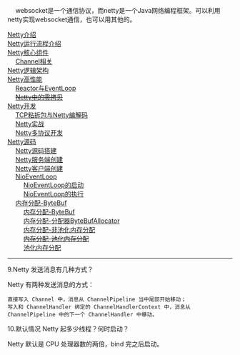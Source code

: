 
&emsp; websocket是一个通信协议，而netty是一个Java网络编程框架。可以利用netty实现websocket通信，也可以用其他的。  

[Netty介绍](/docs/microService/communication/Netty/concepts.md)  
[Netty运行流程介绍](/docs/microService/communication/Netty/operation.md)   
[Netty核心组件](/docs/microService/communication/Netty/components.md)   
&emsp; [Channel相关](/docs/microService/communication/Netty/channel.md)   
[Netty逻辑架构](/docs/microService/communication/Netty/Architecture.md)   
[Netty高性能](/docs/microService/communication/Netty/performance.md)  
&emsp; [Reactor与EventLoop](/docs/microService/communication/Netty/NettyReactor.md)  
&emsp; [~~Netty中的零拷贝~~](/docs/microService/communication/Netty/nettyZeroCopy.md)  
[Netty开发](/docs/microService/communication/Netty/Development.md)  
&emsp; [TCP粘拆包与Netty编解码](/docs/microService/communication/Netty/Decoder.md)  
&emsp; [Netty实战](/docs/microService/communication/Netty/actualCombat.md)  
&emsp; [Netty多协议开发](/docs/microService/communication/Netty/MultiProtocol.md)  
[Netty源码](/docs/microService/communication/Netty/source.md)    
&emsp; [Netty源码搭建](/docs/microService/communication/Netty/build.md)  
&emsp; [Netty服务端创建](/docs/microService/communication/Netty/principle.md)  
&emsp; [Netty客户端创建](/docs/microService/communication/Netty/customer.md)  
&emsp; [NioEventLoop](/docs/microService/communication/Netty/NioEventLoop.md)  
&emsp; &emsp; [NioEventLoop的启动](/docs/microService/communication/Netty/NioEventLoopStart.md)  
&emsp; &emsp; [NioEventLoop的执行](/docs/microService/communication/Netty/NioEventLoopRun.md)  
&emsp; [内存分配-ByteBuf](/docs/microService/communication/Netty/byteBuf.md)    
&emsp; &emsp; [内存分配-ByteBuf](/docs/microService/communication/Netty/byteBufIntro.md)    
&emsp; &emsp; [内存分配-分配器ByteBufAllocator](/docs/microService/communication/Netty/ByteBufAllocator.md)    
&emsp; &emsp; [内存分配-非池化内存分配](/docs/microService/communication/Netty/Unpooled.md)    
&emsp; &emsp; [~~内存分配-池化内存分配~~](/docs/microService/communication/Netty/Pooled.md)    
&emsp; &emsp; [池化内存分配](/docs/microService/communication/Netty/byteBufTwo.md)    

 
<!-- 
很好的视频
https://www.bilibili.com/video/BV1ft4y1B74d?p=1

深入分析Buffer 
https://mp.weixin.qq.com/s/4zOLqsARGbrxOXXh24B_MQ

netty系列文章
https://www.cnblogs.com/dafanjoy/category/1306477.html

45 张图深度解析 Netty 架构与原理 
https://mp.weixin.qq.com/s/insjE_EJRoCOM-1GqgZP9A
Netty之旅二：口口相传的高性能Netty到底是什么？ 
https://mp.weixin.qq.com/s?__biz=Mzg5ODA5NDIyNQ==&mid=2247484812&idx=1&sn=52d38717da60683d671136f50009f4fd&chksm=c0668072f71109643fb4697d2ddcec1a1983544dc4e3497f2c2a6aff525c292d3d9f2bd30be0&scene=178&cur_album_id=1486063894363242498#rd
-->

<!-- 
服务的心跳机制与断线重连，Netty底层是怎么实现
https://mp.weixin.qq.com/s/TC7gQnxBoxvFh-iaQg28YQ


-->



------


9.Netty 发送消息有几种方式？  

Netty 有两种发送消息的方式：  

    直接写入 Channel 中，消息从 ChannelPipeline 当中尾部开始移动；  
    写入和 ChannelHandler 绑定的 ChannelHandlerContext 中，消息从 ChannelPipeline 中的下一个 ChannelHandler 中移动。  

10.默认情况 Netty 起多少线程？何时启动？  

Netty 默认是 CPU 处理器数的两倍，bind 完之后启动。  
